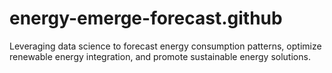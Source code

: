 # energy-emerge-forecast.github
Leveraging data science to forecast energy consumption patterns, optimize renewable energy integration, and promote sustainable energy solutions.
